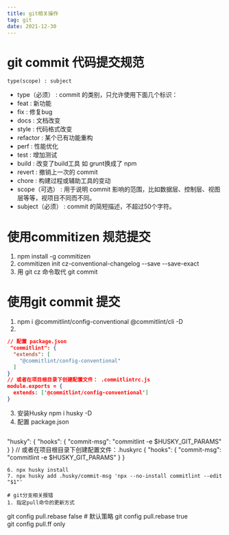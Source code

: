 ```yaml
---
title: git相关操作
tag: git
date: 2021-12-30
---
```


# git commit 代码提交规范
```
type(scope) : subject
```
* type（必须） : commit 的类别，只允许使用下面几个标识：
* feat : 新功能
* fix : 修复bug
* docs : 文档改变
* style : 代码格式改变
* refactor : 某个已有功能重构
* perf : 性能优化
* test : 增加测试
* build : 改变了build工具 如 grunt换成了 npm
* revert : 撤销上一次的 commit
* chore : 构建过程或辅助工具的变动
* scope（可选） : 用于说明 commit 影响的范围，比如数据层、控制层、视图层等等，视项目不同而不同。
* subject（必须） : commit 的简短描述，不超过50个字符。

# 使用commitizen 规范提交

1. npm install -g commitizen
2. commitizen init cz-conventional-changelog --save --save-exact
3. 用 git cz 命令取代 git commit

# 使用git commit 提交

1. npm i @commitlint/config-conventional @commitlint/cli -D 
2. 
  ```json
  // 配置 package.json
   "commitlint": { 
    "extends": [ 
      "@commitlint/config-conventional" 
    ] 
  }
  // 或者在项目根目录下创建配置文件： .commitlintrc.js
  module.exports = { 
    extends: ['@commitlint/config-conventional'] 
  } 
  ```
3. 安装Husky  npm i husky -D 
4. 配置 package.json
   ```json
  "husky": { 
    "hooks": { 
      "commit-msg": "commitlint -e $HUSKY_GIT_PARAMS" 
    } 
  } 
  // 或者在项目根目录下创建配置文件：.huskyrc
  { 
    "hooks": { 
      "commit-msg": "commitlint -e $HUSKY_GIT_PARAMS" 
    } 
  } 
   ```
6. npx husky install 
7. npx husky add .husky/commit-msg 'npx --no-install commitlint --edit "$1"'

# git分支相关报错
1. 指定pull命令的更新方式
```
git config pull.rebase false # 默认策略
git config pull.rebase true   
git config pull.ff only  
```
